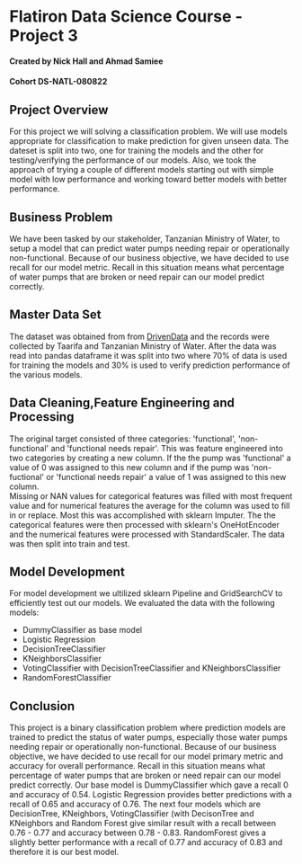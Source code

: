 # Flatiron Data Science Course - Project 3
#### Created by Nick Hall and Ahmad Samiee
#### Cohort DS-NATL-080822


## Project Overview 
For this project we will solving a classification problem. We will use models appropriate for classification to make prediction for given unseen data.  The dateset is split into two, one for training the models and the other for testing/verifying the performance of our models. Also, we took the approach of trying a couple of different models starting out with simple model with low performance and working toward better models with better performance.


## Business Problem 
We have been tasked by our stakeholder, Tanzanian Ministry of Water, to setup a model that can predict water pumps needing repair or operationally non-functional. Because of our business objective, we have decided to use recall for our model metric. Recall in this situation means what percentage of water pumps that are broken or need repair can our model predict correctly.

## Master Data Set
The dataset was obtained from from [DrivenData](https://www.drivendata.org) and the records were collected by Taarifa and Tanzanian Ministry of Water.  After the data was read into pandas dataframe it was split into two where 70% of data is used for training the models and 30% is used to verify prediction performance of the various models.

## Data Cleaning,Feature Engineering and Processing
The original target consisted of three categories: 'functional', 'non-functional' and 'functional needs repair'. This was feature engineered into two categories by creating a new column. If the the pump was 'functional' a value of 0 was assigned to this new column and if the pump was 'non-fuctional' or 'functional needs repair' a value of 1 was assigned to this new column.<br>
Missing or NAN values for categorical features was filled with most frequent value and for numerical features the average for the column was used to fill in or replace. Most this was accomplished with sklearn Imputer. The the categorical features were then processed with sklearn's OneHotEncoder and the numerical features were processed with StandardScaler. The data was then split into train and test.


## Model Development
For model development we ultilized sklearn Pipeline and GridSearchCV to efficiently test out our models. We evaluated the data with the following models: 
* DummyClassifier as base model
* Logistic Regression
* DecisionTreeClassifier 
* KNeighborsClassifier
* VotingClassifier with DecisionTreeClassifier and KNeighborsClassifier
* RandomForestClassifier

## Conclusion
This project is a binary classification problem where prediction models are trained to predict the status of water pumps, especially those water pumps needing repair or operationally non-functional. Because of our business objective, we have decided to use recall for our model primary metric and accuracy for overall performance. Recall in this situation means what percentage of water pumps that are broken or need repair can our model predict correctly. Our base model is DummyClassifier which gave a recall 0 and accuracy of 0.54.  Logistic Regression provides better predictions with a recall of 0.65 and accuracy of 0.76.  The next four models which are DecisionTree, KNeighbors, VotingClassifier (with DecisonTree and KNeighbors and Random Forest give similar result with a recall between 0.76 - 0.77 and accuracy between 0.78 - 0.83. RandomForest gives a slightly better performance with a recall of 0.77 and accuracy of 0.83 and therefore it is our best model.  
